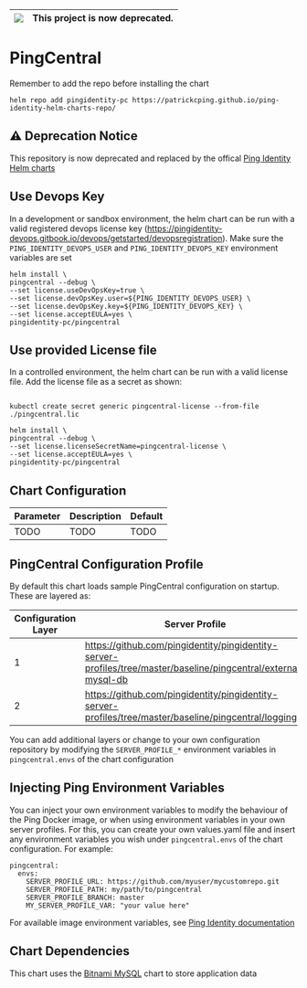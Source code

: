 |![](https://upload.wikimedia.org/wikipedia/commons/thumb/1/17/Warning.svg/156px-Warning.svg.png) | This project is now deprecated.
|---|---|

# PingCentral

Remember to add the repo before installing the chart
```shell
helm repo add pingidentity-pc https://patrickcping.github.io/ping-identity-helm-charts-repo/
```

## ⚠️ Deprecation Notice

This repository is now deprecated and replaced by the offical [Ping Identity Helm charts](https://helm.pingidentity.com/)

## Use Devops Key
In a development or sandbox environment, the helm chart can be run with a valid registered devops license key (https://pingidentity-devops.gitbook.io/devops/getstarted/devopsregistration).  Make sure the `PING_IDENTITY_DEVOPS_USER` and `PING_IDENTITY_DEVOPS_KEY` environment variables are set

```shell
helm install \
pingcentral --debug \
--set license.useDevOpsKey=true \
--set license.devOpsKey.user=${PING_IDENTITY_DEVOPS_USER} \
--set license.devOpsKey.key=${PING_IDENTITY_DEVOPS_KEY} \
--set license.acceptEULA=yes \
pingidentity-pc/pingcentral
```

## Use provided License file
In a controlled environment, the helm chart can be run with a valid license file.  Add the license file as a secret as shown:
```shell

kubectl create secret generic pingcentral-license --from-file ./pingcentral.lic

helm install \
pingcentral --debug \
--set license.licenseSecretName=pingcentral-license \
--set license.acceptEULA=yes \
pingidentity-pc/pingcentral
```

## Chart Configuration

| Parameter | Description | Default |
|--|--|--|
| TODO | TODO | TODO |

## PingCentral Configuration Profile

By default this chart loads sample PingCentral configuration on startup.  These are layered as:

| Configuration Layer | Server Profile |
|--|--|
| 1 | https://github.com/pingidentity/pingidentity-server-profiles/tree/master/baseline/pingcentral/external-mysql-db |
| 2 | https://github.com/pingidentity/pingidentity-server-profiles/tree/master/baseline/pingcentral/logging |

You can add additional layers or change to your own configuration repository by modifying the `SERVER_PROFILE_*` environment variables in `pingcentral.envs` of the chart configuration

## Injecting Ping Environment Variables

You can inject your own environment variables to modify the behaviour of the Ping Docker image, or when using environment variables in your own server profiles.  For this, you can create your own values.yaml file and insert any environment variables you wish under `pingcentral.envs` of the chart configuration.  For example:

```
pingcentral:
  envs:
    SERVER_PROFILE_URL: https://github.com/myuser/mycustomrepo.git 
    SERVER_PROFILE_PATH: my/path/to/pingcentral
    SERVER_PROFILE_BRANCH: master
    MY_SERVER_PROFILE_VAR: "your value here"
```

For available image environment variables, see [Ping Identity documentation](https://pingidentity-devops.gitbook.io/devops/dockerimagesref/pingcentral#environment-variables)

## Chart Dependencies

This chart uses the [Bitnami MySQL](https://hub.helm.sh/charts/bitnami/mysql) chart to store application data